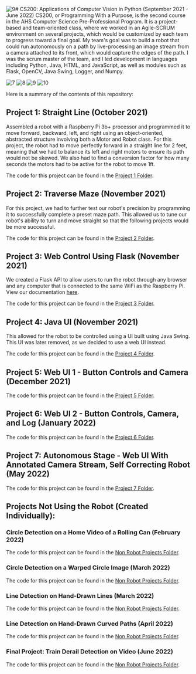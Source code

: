 ![9](https://github.com/jnnchi/Autonomous-Robot/assets/70595899/6d5fd1b5-d12d-4ece-af6f-835337c59d18)# CS200: Applications of Computer Vision in Python (September 2021 - June 2022)
CS200, or Programming With a Purpose, is the second course in the AHS Computer Science Pre-Professional Program. It is a project-based and team-oriented class, where we worked in an Agile-SCRUM environment on several projects, which would be customized by each team to progress toward a final goal. My team's goal was to build a robot that could run autonomously on a path by live-processing an image stream from a camera attached to its front, which would capture the edges of the path. I was the scrum master of the team, and I led development in languages including Python, Java, HTML, and JavaScript, as well as modules such as Flask, OpenCV, Java Swing, Logger, and Numpy. 


![7](https://github.com/jnnchi/Autonomous-Robot/assets/70595899/a5cbf285-7579-425b-9aaf-fd875b4c289a)
![8](https://github.com/jnnchi/Autonomous-Robot/assets/70595899/4caaf392-8507-4dae-b7cd-7939fdb8ebf9)
![9](https://github.com/jnnchi/Autonomous-Robot/assets/70595899/32a4bc18-406c-4c00-8dcb-38420f7d9bcb)
![10](https://github.com/jnnchi/Autonomous-Robot/assets/70595899/0948c8e6-a1d8-4912-8f54-b796a2c3779c)


Here is a summary of the contents of this repository:

## Project 1: Straight Line (October 2021)
Assembled a robot with a Raspberry Pi 3b+ processor and programmed it to move forward, backward, left, and right using an object-oriented, abstracted structure involving both a Motor and Robot class. For this project, the robot had to move perfectly forward in a straight line for 2 feet, meaning that we had to balance its left and right motors to ensure its path would not be skewed. We also had to find a conversion factor for how many seconds the motors had to be active for the robot to move 1ft.

The code for this project can be found in the [Project 1 Folder](https://github.com/jnnchi/CS200/tree/main/project1).

## Project 2: Traverse Maze (November 2021)
For this project, we had to further test our robot's precision by programming it to successfully complete a preset maze path. This allowed us to tune our robot's ability to turn and move straight so that the following projects would be more successful.

The code for this project can be found in the [Project 2 Folder](https://github.com/jnnchi/CS200/tree/main/project2).

## Project 3: Web Control Using Flask (November 2021)
We created a Flask API to allow users to run the robot through any browser and any computer that is connected to the same WiFi as the Raspberry Pi. View our documentation [here](https://docs.google.com/document/d/1o0M4B9gvexxTvWWVfs1vIguKFfLGcg4x77M757j3ddU/edit?usp=sharing).

The code for this project can be found in the [Project 3 Folder](https://github.com/jnnchi/CS200/tree/main/project3).

## Project 4: Java UI (November 2021)
This allowed for the robot to be controlled using a UI built using Java Swing. This UI was later removed, as we decided to use a web UI instead.

The code for this project can be found in the [Project 4 Folder](https://github.com/jnnchi/CS200/tree/main/project4).

## Project 5: Web UI 1 - Button Controls and Camera (December 2021)
The code for this project can be found in the [Project 5 Folder](https://github.com/jnnchi/CS200/tree/main/project5).

## Project 6: Web UI 2 - Button Controls, Camera, and Log (January 2022)
The code for this project can be found in the [Project 6 Folder](https://github.com/jnnchi/CS200/tree/main/project6).

## Project 7: Autonomous Stage - Web UI With Annotated Camera Stream, Self Correcting Robot (May 2022)
The code for this project can be found in the [Project 7 Folder](https://github.com/jnnchi/CS200/tree/main/project7).

## Projects Not Using the Robot (Created Individually):
### Circle Detection on a Home Video of a Rolling Can (February 2022)
The code for this project can be found in the [Non Robot Projects Folder](https://github.com/jnnchi/CS200/tree/main/non-robot-projects/1.%20Detect%20Circle%20on%20Rolling%20Can%20Video).

### Circle Detection on a Warped Circle Image (March 2022)
The code for this project can be found in the [Non Robot Projects Folder](https://github.com/jnnchi/CS200/tree/main/non-robot-projects/2.%20Detect%20Warped%20Circle).

### Line Detection on Hand-Drawn Lines (March 2022)
The code for this project can be found in the [Non Robot Projects Folder](https://github.com/jnnchi/CS200/tree/main/non-robot-projects/3.%20Detect%20Lines).

### Line Detection on Hand-Drawn Curved Paths (April 2022)
The code for this project can be found in the [Non Robot Projects Folder](https://github.com/jnnchi/CS200/tree/main/non-robot-projects/4.%20Detect%20Curved%20Lines).

### Final Project: Train Derail Detection on Video (June 2022)
The code for this project can be found in the [Non Robot Projects Folder](https://github.com/jnnchi/CS200/tree/main/non-robot-projects/5.%20Final%20-%20Train%20Derail%20Detection).
